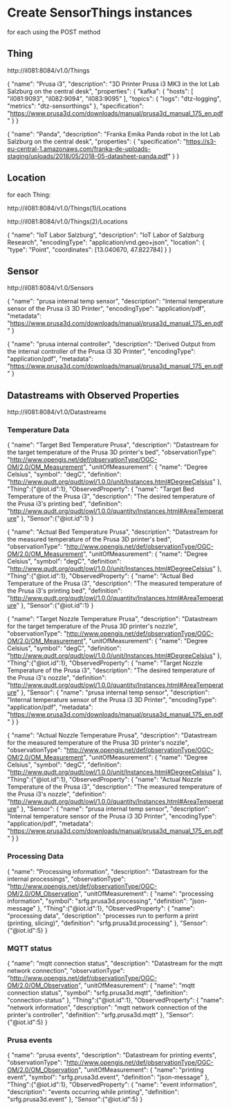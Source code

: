 # Create SensorThings instances

for each using the POST method


## Thing

http://il081:8084/v1.0/Things

{
   "name": "Prusa i3",
   "description": "3D Printer Prusa i3 MK3 in the Iot Lab Salzburg on the central desk",
   "properties": {
      "kafka": {
         "hosts": [
            "il081:9093",
            "il082:9094",
            "il083:9095"
         ],
         "topics": {
            "logs": "dtz-logging",
            "metrics": "dtz-sensorthings"
         },
      "specification": "https://www.prusa3d.com/downloads/manual/prusa3d_manual_175_en.pdf"
      }
}

{
  "name": "Panda",
  "description": "Franka Emika Panda robot in the Iot Lab Salzburg on the central desk",
  "properties": {
    "specification": "https://s3-eu-central-1.amazonaws.com/franka-de-uploads-staging/uploads/2018/05/2018-05-datasheet-panda.pdf"
  }
}


## Location

for each Thing:

http://il081:8084/v1.0/Things(1)/Locations

http://il081:8084/v1.0/Things(2)/Locations

{
  "name": "IoT Labor Salzburg",
  "description": "IoT Labor of Salzburg Research",
  "encodingType": "application/vnd.geo+json",
  "location": {
    "type": "Point",
    "coordinates": [13.040670, 47.822784]
  }
}



## Sensor

http://il081:8084/v1.0/Sensors

{
  "name": "prusa internal temp sensor",
  "description": "Internal temperature sensor of the Prusa i3 3D Printer",
  "encodingType": "application/pdf",
  "metadata": "https://www.prusa3d.com/downloads/manual/prusa3d_manual_175_en.pdf"
}

{
  "name": "prusa internal controller",
  "description": "Derived Output from the internal controller of the Prusa i3 3D Printer",
  "encodingType": "application/pdf",
  "metadata": "https://www.prusa3d.com/downloads/manual/prusa3d_manual_175_en.pdf"
}


## Datastreams with Observed Properties

http://il081:8084/v1.0/Datastreams

### Temperature Data
{
  "name": "Target Bed Temperature Prusa",
  "description": "Datastream for the target temperature of the Prusa 3D printer's bed",
  "observationType": "http://www.opengis.net/def/observationType/OGC-OM/2.0/OM_Measurement",
  "unitOfMeasurement": {
    "name": "Degree Celsius",
    "symbol": "degC",
    "definition": "http://www.qudt.org/qudt/owl/1.0.0/unit/Instances.html#DegreeCelsius"
  },
  "Thing":{"@iot.id":1},
  "ObservedProperty":
      {
      "name": "Target Bed Temperature of the Prusa i3",
      "description": "The desired temperature of the Prusa i3's printing bed",
      "definition": "http://www.qudt.org/qudt/owl/1.0.0/quantity/Instances.html#AreaTemperature"
        },
  "Sensor":{"@iot.id":1}
}


{
  "name": "Actual Bed Temperature Prusa",
  "description": "Datastream for the measured temperature of the Prusa 3D printer's bed",
  "observationType": "http://www.opengis.net/def/observationType/OGC-OM/2.0/OM_Measurement",
  "unitOfMeasurement": {
    "name": "Degree Celsius",
    "symbol": "degC",
    "definition": "http://www.qudt.org/qudt/owl/1.0.0/unit/Instances.html#DegreeCelsius"
  },
  "Thing":{"@iot.id":1},
  "ObservedProperty":
    {
      "name": "Actual Bed Temperature of the Prusa i3",
      "description": "The measured temperature of the Prusa i3's printing bed",
      "definition": "http://www.qudt.org/qudt/owl/1.0.0/quantity/Instances.html#AreaTemperature"
    },
  "Sensor":{"@iot.id":1}
}


{
  "name": "Target Nozzle Temperature Prusa",
  "description": "Datastream for the target temperature of the Prusa 3D printer's nozzle",
  "observationType": "http://www.opengis.net/def/observationType/OGC-OM/2.0/OM_Measurement",
  "unitOfMeasurement": {
    "name": "Degree Celsius",
    "symbol": "degC",
    "definition": "http://www.qudt.org/qudt/owl/1.0.0/unit/Instances.html#DegreeCelsius"
  },
  "Thing":{"@iot.id":1},
  "ObservedProperty":
    {
      "name": "Target Nozzle Temperature of the Prusa i3",
      "description": "The desired temperature of the Prusa i3's nozzle",
      "definition": "http://www.qudt.org/qudt/owl/1.0.0/quantity/Instances.html#AreaTemperature"
    },
  "Sensor":
    {
      "name": "prusa internal temp sensor",
      "description": "Internal temperature sensor of the Prusa i3 3D Printer",
      "encodingType": "application/pdf",
      "metadata": "https://www.prusa3d.com/downloads/manual/prusa3d_manual_175_en.pdf"
    }
}


{
  "name": "Actual Nozzle Temperature Prusa",
  "description": "Datastream for the measured temperature of the Prusa 3D printer's nozzle",
  "observationType": "http://www.opengis.net/def/observationType/OGC-OM/2.0/OM_Measurement",
  "unitOfMeasurement": {
    "name": "Degree Celsius",
    "symbol": "degC",
    "definition": "http://www.qudt.org/qudt/owl/1.0.0/unit/Instances.html#DegreeCelsius"
  },
  "Thing":{"@iot.id":1},
  "ObservedProperty":
    {
      "name": "Actual Nozzle Temperature of the Prusa i3",
      "description": "The measured temperature of the Prusa i3's nozzle",
      "definition": "http://www.qudt.org/qudt/owl/1.0.0/quantity/Instances.html#AreaTemperature"
    },
  "Sensor":
    {
      "name": "prusa internal temp sensor",
      "description": "Internal temperature sensor of the Prusa i3 3D Printer",
      "encodingType": "application/pdf",
      "metadata": "https://www.prusa3d.com/downloads/manual/prusa3d_manual_175_en.pdf"
    }
}


### Processing Data

{
  "name": "Processing information",
  "description": "Datastream for the internal processings",
  "observationType": "http://www.opengis.net/def/observationType/OGC-OM/2.0/OM_Observation",
  "unitOfMeasurement": {
    "name": "processing information",
    "symbol": "srfg.prusa3d.processing",
    "definition": "json-message"
      },
  "Thing":{"@iot.id":1},
  "ObservedProperty":
    {
      "name": "processing data",
      "description": "processes run to perform a print (printing, slicing)",
      "definition": "srfg.prusa3d.processing"
    },
  "Sensor":{"@iot.id":5}
}

### MQTT status

{
  "name": "mqtt connection status",
  "description": "Datastream for the mqtt network connection",
  "observationType": "http://www.opengis.net/def/observationType/OGC-OM/2.0/OM_Observation",
  "unitOfMeasurement": {
    "name": "mqtt connection status",
    "symbol": "srfg.prusa3d.mqtt",
    "definition": "connection-status"
      },
  "Thing":{"@iot.id":1},
  "ObservedProperty":
    {
      "name": "network information",
      "description": "mqtt network connection of the printer's controller",
      "definition": "srfg.prusa3d.mqtt"
    },
  "Sensor":{"@iot.id":5}
}


### Prusa events

{
  "name": "prusa events",
  "description": "Datastream for printing events",
  "observationType": "http://www.opengis.net/def/observationType/OGC-OM/2.0/OM_Observation",
  "unitOfMeasurement": {
    "name": "printing event",
    "symbol": "srfg.prusa3d.event",
    "definition": "json-message"
      },
  "Thing":{"@iot.id":1},
  "ObservedProperty":
    {
      "name": "event information",
      "description": "events occurring while printing",
      "definition": "srfg.prusa3d.event"
    },
  "Sensor":{"@iot.id":5}
}

